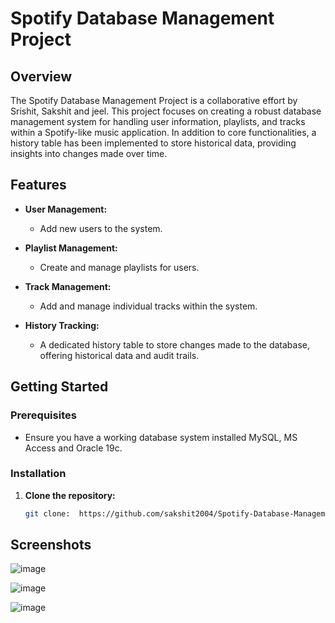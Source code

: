 # Spotify Database Management Project

## Overview

The Spotify Database Management Project is a collaborative effort by Srishit, Sakshit and jeel. This project focuses on creating a robust database management system for handling user information, playlists, and tracks within a Spotify-like music application. In addition to core functionalities, a history table has been implemented to store historical data, providing insights into changes made over time.

## Features

- **User Management:**
  - Add new users to the system.

- **Playlist Management:**
  - Create and manage playlists for users.

- **Track Management:**
  - Add and manage individual tracks within the system.

- **History Tracking:**
  - A dedicated history table to store changes made to the database, offering historical data and audit trails.

## Getting Started

### Prerequisites

- Ensure you have a working database system installed MySQL, MS Access and Oracle 19c.
### Installation

1. **Clone the repository:**
   ```bash
   git clone:  https://github.com/sakshit2004/Spotify-Database-Management.git
## Screenshots
![image](https://github.com/sakshit2004/Spotify-Database-Management/blob/main/USER%20FORM.jpg)

![image](https://github.com/sakshit2004/Spotify-Database-Management/blob/main/Playlist%20form.jpg)

![image](https://github.com/sakshit2004/Spotify-Database-Management/blob/main/Tracks%20form.jpg)
